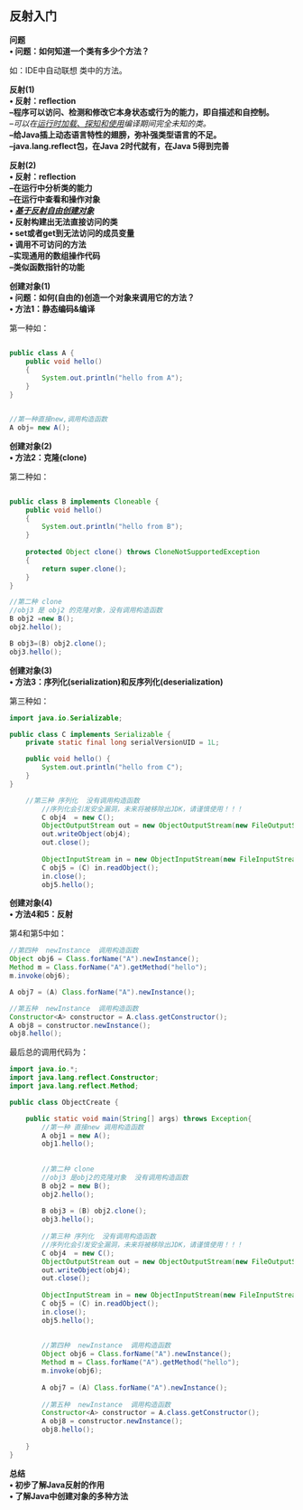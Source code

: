 ## 反射入门

**问题**  
**• 问题：如何知道一个类有多少个方法？**  

如：IDE中自动联想 类中的方法。



**反射(1)**  
**• 反射：reflection**  
**–程序可以访问、检测和修改它本身状态或行为的能力，即自描述和自控制。**  
**–可以在*<u>运行时加载、探知和使用</u>*编译期间完全未知的类。**  
**–给Java插上动态语言特性的翅膀，弥补强类型语言的不足。**  
**–java.lang.reflect包，在Java 2时代就有，在Java 5得到完善**  



**反射(2)**  
**• 反射：reflection**  
**–在运行中分析类的能力**  
**–在运行中查看和操作对象**  
**• *<u>基于反射自由创建对象</u>***  
**• 反射构建出无法直接访问的类**  
**• set或者get到无法访问的成员变量**  
**• 调用不可访问的方法**  
**–实现通用的数组操作代码**  
**–类似函数指针的功能**  



**创建对象(1)**  
**• 问题：如何(自由的)创造一个对象来调用它的方法？**  
**• 方法1：静态编码&编译**  

第一种如：

```java

public class A {
	public void hello()
	{
		System.out.println("hello from A");
	}
}


//第一种直接new,调用构造函数
A obj= new A();
```



**创建对象(2)**  
**• 方法2：克隆(clone)**  

第二种如：

```java

public class B implements Cloneable {
	public void hello()
	{
		System.out.println("hello from B");
	}
	
	protected Object clone() throws CloneNotSupportedException
	{
		return super.clone();
	}
}

//第二种 clone
//obj3 是 obj2 的克隆对象，没有调用构造函数
B obj2 =new B();
obj2.hello();

B obj3=(B) obj2.clone();
obj3.hello();

```



**创建对象(3)**  
**• 方法3：序列化(serialization)和反序列化(deserialization)**  

第三种如：

```java
import java.io.Serializable;

public class C implements Serializable {
	private static final long serialVersionUID = 1L;

	public void hello() {
		System.out.println("hello from C");
	}
}

	//第三种 序列化  没有调用构造函数
		//序列化会引发安全漏洞，未来将被移除出JDK，请谨慎使用！！！
		C obj4  = new C();
		ObjectOutputStream out = new ObjectOutputStream(new FileOutputStream("data.obj"));   
	    out.writeObject(obj4);   
	    out.close();   
	       
	    ObjectInputStream in = new ObjectInputStream(new FileInputStream("data.obj"));   
	    C obj5 = (C) in.readObject();   
	    in.close();   
	    obj5.hello(); 

```



**创建对象(4)**  
**• 方法4和5：反射**  

第4和第5中如：

```java
//第四种  newInstance  调用构造函数	    
Object obj6 = Class.forName("A").newInstance();		
Method m = Class.forName("A").getMethod("hello");
m.invoke(obj6);

A obj7 = (A) Class.forName("A").newInstance();

//第五种  newInstance  调用构造函数
Constructor<A> constructor = A.class.getConstructor();   
A obj8 = constructor.newInstance();
obj8.hello();	
```



最后总的调用代码为：

```java
import java.io.*;
import java.lang.reflect.Constructor;
import java.lang.reflect.Method;

public class ObjectCreate {

	public static void main(String[] args) throws Exception{
		//第一种 直接new 调用构造函数
		A obj1 = new A();
		obj1.hello();		
		
		
		//第二种 clone  
		//obj3 是obj2的克隆对象  没有调用构造函数
		B obj2 = new B();
		obj2.hello();		
		
		B obj3 = (B) obj2.clone();
		obj3.hello();
		
		//第三种 序列化  没有调用构造函数
		//序列化会引发安全漏洞，未来将被移除出JDK，请谨慎使用！！！
		C obj4  = new C();
		ObjectOutputStream out = new ObjectOutputStream(new FileOutputStream("data.obj"));   
	    out.writeObject(obj4);   
	    out.close();   
	       
	    ObjectInputStream in = new ObjectInputStream(new FileInputStream("data.obj"));   
	    C obj5 = (C) in.readObject();   
	    in.close();   
	    obj5.hello(); 
		
		
		//第四种  newInstance  调用构造函数	    
		Object obj6 = Class.forName("A").newInstance();		
		Method m = Class.forName("A").getMethod("hello");
		m.invoke(obj6);
		
		A obj7 = (A) Class.forName("A").newInstance();
		
		//第五种  newInstance  调用构造函数
		Constructor<A> constructor = A.class.getConstructor();   
		A obj8 = constructor.newInstance();
		obj8.hello();	
		
	}
}

```



**总结**  
**• 初步了解Java反射的作用**  
**• 了解Java中创建对象的多种方法**  



